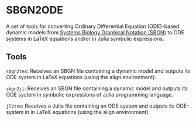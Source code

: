 # SBGN2ODE
A set of tools for converting Ordinary Differential Equation (ODE)-based dynamic models from [Systems Biology Graphical Notation (SBGN)](https://sbgn.github.io/) to ODE systems in LaTeX equations and/or in Julia symbolic expressions.

## Tools

`sbgn2tex`: Receives an SBGN file containing a dynamic model and outputs its ODE system in LaTeX equations (using the align environment).

`sbgn2jl`: Receives an SBGN file containing a dynamic model and outputs its ODE system in symbolic expressions of Julia programming language.

`jl2tex`: Receives a Julia file containing an ODE system and outputs its ODE-system in in LaTeX equations (using the align environment).
